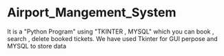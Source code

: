 # Airport_Mangement_System

It is a "Python Program" using "TKINTER , MYSQL" which you can book , search , delete booked tickets.
We have used Tkinter for GUI perpose and MYSQL to store data

